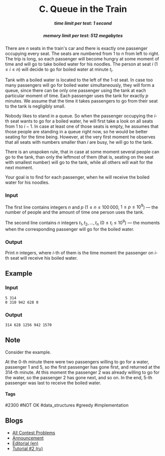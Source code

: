<h1 style='text-align: center;'> C. Queue in the Train</h1>

<h5 style='text-align: center;'>time limit per test: 1 second</h5>
<h5 style='text-align: center;'>memory limit per test: 512 megabytes</h5>

There are $n$ seats in the train's car and there is exactly one passenger occupying every seat. The seats are numbered from $1$ to $n$ from left to right. The trip is long, so each passenger will become hungry at some moment of time and will go to take boiled water for his noodles. The person at seat $i$ ($1 \leq i \leq n$) will decide to go for boiled water at minute $t_i$.

Tank with a boiled water is located to the left of the $1$-st seat. In case too many passengers will go for boiled water simultaneously, they will form a queue, since there can be only one passenger using the tank at each particular moment of time. Each passenger uses the tank for exactly $p$ minutes. We assume that the time it takes passengers to go from their seat to the tank is negligibly small. 

Nobody likes to stand in a queue. So when the passenger occupying the $i$-th seat wants to go for a boiled water, he will first take a look on all seats from $1$ to $i - 1$. In case at least one of those seats is empty, he assumes that those people are standing in a queue right now, so he would be better seating for the time being. However, at the very first moment he observes that all seats with numbers smaller than $i$ are busy, he will go to the tank.

There is an unspoken rule, that in case at some moment several people can go to the tank, than only the leftmost of them (that is, seating on the seat with smallest number) will go to the tank, while all others will wait for the next moment.

Your goal is to find for each passenger, when he will receive the boiled water for his noodles.

### Input

The first line contains integers $n$ and $p$ ($1 \leq n \leq 100\,000$, $1 \leq p \leq 10^9$) — the number of people and the amount of time one person uses the tank.

The second line contains $n$ integers $t_1, t_2, \dots, t_n$ ($0 \leq t_i \leq 10^9$) — the moments when the corresponding passenger will go for the boiled water.

### Output

Print $n$ integers, where $i$-th of them is the time moment the passenger on $i$-th seat will receive his boiled water.

## Example

### Input


```text
5 314
0 310 942 628 0
```
### Output


```text
314 628 1256 942 1570 
```
## Note

Consider the example.

At the $0$-th minute there were two passengers willing to go for a water, passenger $1$ and $5$, so the first passenger has gone first, and returned at the $314$-th minute. At this moment the passenger $2$ was already willing to go for the water, so the passenger $2$ has gone next, and so on. In the end, $5$-th passenger was last to receive the boiled water.



#### Tags 

#2300 #NOT OK #data_structures #greedy #implementation 

## Blogs
- [All Contest Problems](../Codeforces_Round_594_(Div._1).md)
- [Announcement](../blogs/Announcement.md)
- [Editorial (en)](../blogs/Editorial_(en).md)
- [Tutorial #2 (ru)](../blogs/Tutorial_2_(ru).md)

